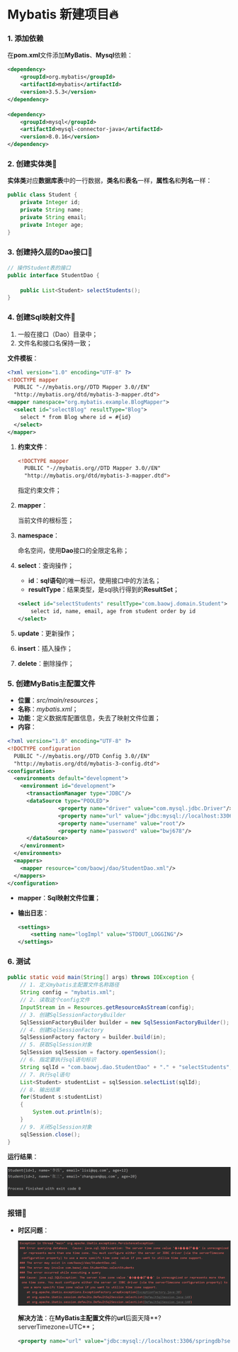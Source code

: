 # Mybatis 新建项目:fire:

### 1. 添加依赖

在**pom.xml**文件添加**MyBatis**、**Mysql**依赖：

~~~xml
<dependency>
    <groupId>org.mybatis</groupId>
    <artifactId>mybatis</artifactId>
    <version>3.5.3</version>
</dependency>

<dependency>
    <groupId>mysql</groupId>
    <artifactId>mysql-connector-java</artifactId>
    <version>8.0.16</version>
</dependency>
~~~



### 2. 创建实体类:apple:

**实体类**对应**数据库表**中的一行数据，**类名**和**表名**一样，**属性名**和**列名**一样：

~~~java
public class Student {
    private Integer id;
    private String name;
    private String email;
    private Integer age;
}
~~~



### 3. 创建持久层的Dao接口:door:

~~~java
// 操作Student表的接口
public interface StudentDao {

    public List<Student> selectStudents();
}
~~~



### 4. 创建Sql映射文件:wrench:

1. 一般在接口（Dao）目录中；
2. 文件名和接口名保持一致；

**文件模板**：

~~~xml
<?xml version="1.0" encoding="UTF-8" ?>
<!DOCTYPE mapper
  PUBLIC "-//mybatis.org//DTD Mapper 3.0//EN"
  "http://mybatis.org/dtd/mybatis-3-mapper.dtd">
<mapper namespace="org.mybatis.example.BlogMapper">
  <select id="selectBlog" resultType="Blog">
    select * from Blog where id = #{id}
  </select>
</mapper>
~~~

1. **约束文件**：

    ~~~xml
    <!DOCTYPE mapper
      PUBLIC "-//mybatis.org//DTD Mapper 3.0//EN"
      "http://mybatis.org/dtd/mybatis-3-mapper.dtd">
    ~~~

    指定约束文件；

2. **mapper**：

    当前文件的根标签；

3. **namespace**：

    命名空间，使用**Dao**接口的全限定名称；

4. **select**：查询操作；

    * **id**：**sql语句**的唯一标识，使用接口中的方法名；
    * **resultType**：结果类型，是sql执行得到的**ResultSet**；

    ~~~xml
    <select id="selectStudents" resultType="com.baowj.domain.Student">
        select id, name, email, age from student order by id
    </select>
    ~~~

    

5. **update**：更新操作；

6. **insert**：插入操作；

7. **delete**：删除操作；



### 5. 创建MyBatis主配置文件

* **位置**：*src/main/resources*；
* **名称**：*mybatis.xml*；
* **功能**：定义数据库配置信息，失去了映射文件位置；
* **内容**：

~~~xml
<?xml version="1.0" encoding="UTF-8" ?>
<!DOCTYPE configuration
  PUBLIC "-//mybatis.org//DTD Config 3.0//EN"
  "http://mybatis.org/dtd/mybatis-3-config.dtd">
<configuration>
  <environments default="development">
    <environment id="development">
      <transactionManager type="JDBC"/>
      <dataSource type="POOLED">
                <property name="driver" value="com.mysql.jdbc.Driver"/>
                <property name="url" value="jdbc:mysql://localhost:3306/springdb"/>
                <property name="username" value="root"/>
                <property name="password" value="bwj678"/>
      </dataSource>
    </environment>
  </environments>
  <mappers>
    <mapper resource="com/baowj/dao/StudentDao.xml"/>
  </mappers>
</configuration>
~~~

* **mapper**：**Sql映射文件位置**；

* **输出日志**：

    ~~~xml
    <settings>
        <setting name="logImpl" value="STDOUT_LOGGING"/>
    </settings>
    ~~~

    



### 6. 测试

~~~java
public static void main(String[] args) throws IOException {
    // 1. 定义mybatis主配置文件名称路径
    String config = "mybatis.xml";
    // 2. 读取这个config文件
    InputStream in = Resources.getResourceAsStream(config);
    // 3. 创建SqlSessionFactoryBuilder
    SqlSessionFactoryBuilder builder = new SqlSessionFactoryBuilder();
    // 4. 创建SqlSessionFactory
    SqlSessionFactory factory = builder.build(in);
    // 5. 获取SqlSession对象
    SqlSession sqlSession = factory.openSession();
    // 6. 指定要执行sql语句标识
    String sqlId = "com.baowj.dao.StudentDao" + "." + "selectStudents";
    // 7. 执行sql语句
    List<Student> studentList = sqlSession.selectList(sqlId);
    // 8. 输出结果
    for(Student s:studentList)
    {
        System.out.println(s);
    }
    // 9. 关闭SqlSession对象
    sqlSession.close();
}
~~~

**运行结果**：

![结果](.md/p2.png)

### 报错:rotating_light:

* **时区问题**：

    ![zone](.md/p1.png)

    **解决方法**：在**MyBatis主配置文件**的**url**后面天降**?serverTimezone=UTC**；

    ~~~xml
    <property name="url" value="jdbc:mysql://localhost:3306/springdb?serverTimezone=UTC"/>
    ~~~

    
